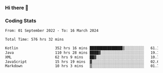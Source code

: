 ### Hi there 👋

<!--
**Girrafeec/girrafeec** is a ✨ _special_ ✨ repository because its `README.md` (this file) appears on your GitHub profile.

Here are some ideas to get you started:

- 🔭 I’m currently working on ...
- 🌱 I’m currently learning ...
- 👯 I’m looking to collaborate on ...
- 🤔 I’m looking for help with ...
- 💬 Ask me about ...
- 📫 How to reach me: ...
- 😄 Pronouns: ...
- ⚡ Fun fact: ...
-->

### Coding Stats
<!--START_SECTION:waka-->

```txt
From: 01 September 2022 - To: 16 March 2024

Total Time: 576 hrs 32 mins

Kotlin                 352 hrs 16 mins ███████████████▒░░░░░░░░░   61.10 %
Java                   110 hrs 28 mins ████▓░░░░░░░░░░░░░░░░░░░░   19.16 %
XML                    62 hrs 9 mins   ██▓░░░░░░░░░░░░░░░░░░░░░░   10.78 %
JavaScript             15 hrs 19 mins  ▓░░░░░░░░░░░░░░░░░░░░░░░░   02.66 %
Markdown               10 hrs 3 mins   ▒░░░░░░░░░░░░░░░░░░░░░░░░   01.74 %
```

<!--END_SECTION:waka-->
